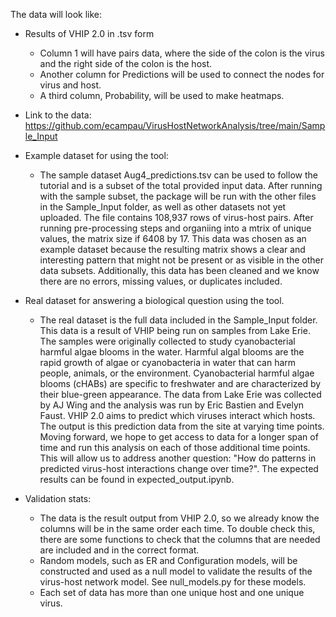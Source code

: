 The data will look like:
* Results of VHIP 2.0 in .tsv form
    * Column 1 will have pairs data, where the side of the colon is the virus and the right side of the colon is the host.
    * Another column for Predictions will be used to connect the nodes for virus and host.
	* A third column, Probability, will be used to make heatmaps.
    
 * Link to the data: https://github.com/ecampau/VirusHostNetworkAnalysis/tree/main/Sample_Input
 * Example dataset for using the tool:
 	* The sample dataset Aug4_predictions.tsv can be used to follow the tutorial and is a subset of the total provided input data. After running with the sample subset, the package will be run with the other files in the Sample_Input folder, as well as other datasets not yet uploaded. The file contains 108,937 rows of virus-host pairs. After running pre-processing steps and organiing into a mtrix of unique values, the matrix size if 6408 by 17. This data was chosen as an example dataset because the resulting matrix shows a clear and interesting pattern that might not be present or as visible in the other data subsets. Additionally, this data has been cleaned and we know there are no errors, missing values, or duplicates included.


 * Real dataset for answering a biological question using the tool.
	* The real dataset is the full data included in the Sample_Input folder. This data is a result of VHIP being run on samples from Lake Erie. The samples were originally collected to study cyanobacterial harmful algae blooms in the water. Harmful algal blooms are the rapid growth of algae or cyanobacteria in water that can harm people, animals, or the environment. Cyanobacterial harmful algae blooms (cHABs) are specific to freshwater and are characterized by their blue-green appearance. The data from Lake Erie was collected by AJ Wing and the analysis was run by Eric Bastien and Evelyn Faust. VHIP 2.0 aims to predict which viruses interact which hosts. The output is this prediction data from the site at varying time points. Moving forward, we hope to get access to data for a longer span of time and run this analysis on each of those additional time points. This will allow us to address another question: "How do patterns in predicted virus-host interactions change over time?". The expected results can be found in expected_output.ipynb.

 * Validation stats:
 	* The data is the result output from VHIP 2.0, so we already know the columns will be in the same order each time. To double check this, there are some functions to check that the columns that are needed are included and in the correct format. 
	* Random models, such as ER and Configuration models, will be constructed and used as a null model to validate the results of the virus-host network model. See null_models.py for these models.
	* Each set of data has more than one unique host and one unique virus.
